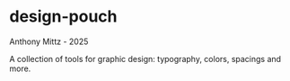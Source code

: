 # design-pouch
Anthony Mittz - 2025

A collection of tools for graphic design: typography, colors, spacings and more.
